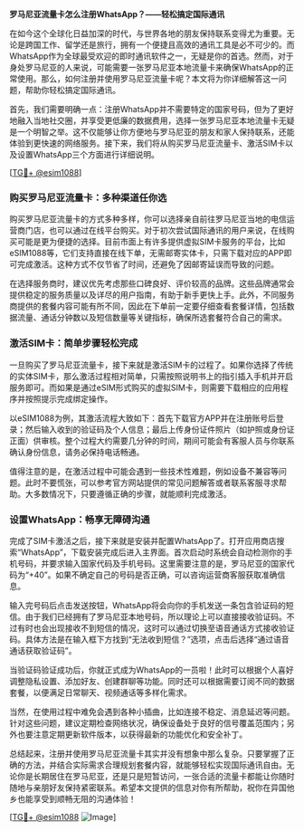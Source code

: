 **罗马尼亚流量卡怎么注册WhatsApp？——轻松搞定国际通讯**

在如今这个全球化日益加深的时代，与世界各地的朋友保持联系变得尤为重要。无论是跨国工作、留学还是旅行，拥有一个便捷且高效的通讯工具是必不可少的。而WhatsApp作为全球最受欢迎的即时通讯软件之一，无疑是你的首选。然而，对于身处罗马尼亚的人来说，可能需要一张罗马尼亚本地流量卡来确保WhatsApp的正常使用。那么，如何注册并使用罗马尼亚流量卡呢？本文将为你详细解答这一问题，帮助你轻松搞定国际通讯。

首先，我们需要明确一点：注册WhatsApp并不需要特定的国家号码，但为了更好地融入当地社交圈，并享受更低廉的数据费用，选择一张罗马尼亚本地流量卡无疑是一个明智之举。这不仅能够让你方便地与罗马尼亚的朋友和家人保持联系，还能体验到更快速的网络服务。接下来，我们将从购买罗马尼亚流量卡、激活SIM卡以及设置WhatsApp三个方面进行详细说明。

[[TG💪+ @esim1088](https://t.me/s/esim1088)]

### 购买罗马尼亚流量卡：多种渠道任你选

购买罗马尼亚流量卡的方式多种多样，你可以选择亲自前往罗马尼亚当地的电信运营商门店，也可以通过在线平台购买。对于初次尝试国际通讯的用户来说，在线购买可能是更为便捷的选择。目前市面上有许多提供虚拟SIM卡服务的平台，比如eSIM1088等，它们支持直接在线下单，无需邮寄实体卡，只需下载对应的APP即可完成激活。这种方式不仅节省了时间，还避免了因邮寄延误而导致的问题。

在选择服务商时，建议优先考虑那些口碑良好、评价较高的品牌。这些品牌通常会提供稳定的服务质量以及详尽的用户指南，有助于新手更快上手。此外，不同服务商提供的套餐内容可能有所不同，因此在下单前一定要仔细查看套餐详情，包括数据流量、通话分钟数以及短信数量等关键指标，确保所选套餐符合自己的需求。

### 激活SIM卡：简单步骤轻松完成

一旦购买了罗马尼亚流量卡，接下来就是激活SIM卡的过程了。如果你选择了传统的实体SIM卡，那么激活过程相对简单，只需按照说明书上的指引插入手机并开启服务即可。而如果是通过eSIM形式购买的虚拟SIM卡，则需要下载相应的应用程序并按照提示完成绑定操作。

以eSIM1088为例，其激活流程大致如下：首先下载官方APP并在注册账号后登录；然后输入收到的验证码及个人信息；最后上传身份证件照片（如护照或身份证正面）供审核。整个过程大约需要几分钟的时间，期间可能会有客服人员与你联系确认身份信息，请务必保持电话畅通。

值得注意的是，在激活过程中可能会遇到一些技术性难题，例如设备不兼容等问题。此时不要慌张，可以参考官方网站提供的常见问题解答或者联系客服寻求帮助。大多数情况下，只要遵循正确的步骤，就能顺利完成激活。

### 设置WhatsApp：畅享无障碍沟通

完成了SIM卡激活之后，接下来就是安装并配置WhatsApp了。打开应用商店搜索“WhatsApp”，下载安装完成后进入主界面。首次启动时系统会自动检测你的手机号码，并要求输入国家代码及手机号码。这里需要注意的是，罗马尼亚的国家代码为“+40”。如果不确定自己的号码是否正确，可以咨询运营商客服获取准确信息。

输入完号码后点击发送按钮，WhatsApp将会向你的手机发送一条包含验证码的短信。由于我们已经拥有了罗马尼亚本地号码，所以理论上可以直接接收验证码。不过有时也会出现接收不到短信的情况，这时可以通过切换至语音通话方式接收验证码。具体方法是在输入框下方找到“无法收到短信？”选项，点击后选择“通过语音通话获取验证码”。

当验证码验证成功后，你就正式成为WhatsApp的一员啦！此时可以根据个人喜好调整隐私设置、添加好友、创建群聊等功能。同时还可以根据需要订阅不同的数据套餐，以便满足日常聊天、视频通话等多样化需求。

当然，在使用过程中难免会遇到各种小插曲，比如连接不稳定、消息延迟等问题。针对这些问题，建议定期检查网络状况，确保设备处于良好的信号覆盖范围内；另外也要注意定期更新软件版本，以获得最新的功能优化和安全补丁。

总结起来，注册并使用罗马尼亚流量卡其实并没有想象中那么复杂。只要掌握了正确的方法，并结合实际需求合理规划套餐内容，就能够轻松实现国际通讯自由。无论你是长期居住在罗马尼亚，还是只是短暂访问，一张合适的流量卡都能让你随时随地与亲朋好友保持紧密联系。希望本文提供的信息对你有所帮助，祝你在异国他乡也能享受到顺畅无阻的沟通体验！

[[TG💪+ @esim1088](https://t.me/s/esim1088) ![Image](https://i.postimg.cc/4NQfJmqS/Snipaste-2025-05-13-00-14-12.png)]